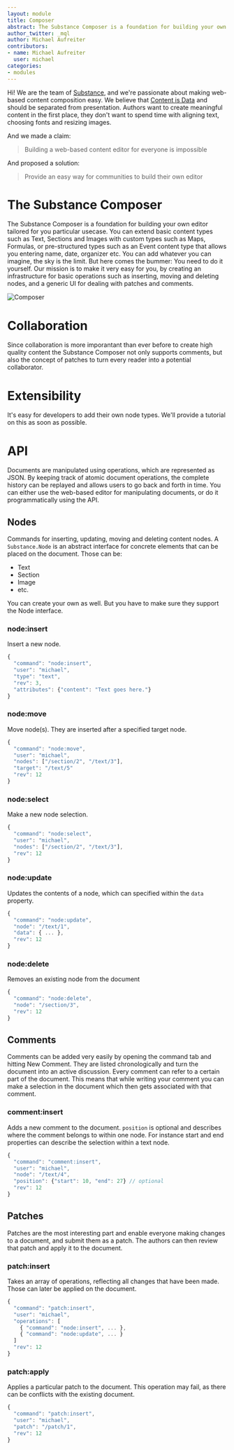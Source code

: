 ```yaml
---
layout: module
title: Composer
abstract: The Substance Composer is a foundation for building your own editor tailored for you particular usecase.
author_twitter: _mql
author: Michael Aufreiter
contributors:
- name: Michael Aufreiter
  user: michael
categories:
- modules
---
```


Hi! We are the team of [Substance](http://substance.io), and we're passionate about making web-based content composition easy. We believe that [Content is Data](http://www.slideshare.net/_mql/substanceio-content-is-data) and should be separated from presentation. Authors want to create meaningful content in the first place, they don't want to spend time with aligning text, choosing fonts and resizing images. 

And we made a claim:

> Building a web-based content editor for everyone is impossible

And proposed a solution:

> Provide an easy way for communities to build their own editor


# The Substance Composer

The Substance Composer is a foundation for building your own editor tailored for you particular usecase. You can extend basic content types such as Text, Sections and Images with custom types such as Maps, Formulas, or pre-structured types such as an Event content type that allows you entering name, date, organizer etc. You can add whatever you can imagine, the sky is the limit. But here comes the bummer: You need to do it yourself. Our mission is to make it very easy for you, by creating an infrastructure for basic operations such as inserting, moving and deleting nodes, and a generic UI for dealing with patches and comments.

![Composer](https://github.com/substance/composer/raw/master/assets/composer.png)


# Collaboration

Since collaboration is more imporantant than ever before to create high quality content the Substance Composer not only supports comments, but also the concept of patches to turn every reader into a potential collaborator.


# Extensibility

It's easy for developers to add their own node types. We'll provide a tutorial on this as soon as possible.

# API

Documents are manipulated using operations, which are represented as JSON. By keeping track of atomic document operations, the complete history can be replayed and allows users to go back and forth in time. You can either use the web-based editor for manipulating documents, or do it programmatically using the API.


## Nodes

Commands for inserting, updating, moving and deleting content nodes. A `Substance.Node` is an abstract interface for concrete elements that can be placed on the document. Those can be:

- Text
- Section
- Image
- etc.

You can create your own as well. But you have to make sure they support the Node interface.


### node:insert

Insert a new node.

```js
{
  "command": "node:insert", 
  "user": "michael",
  "type": "text",
  "rev": 3,
  "attributes": {"content": "Text goes here."}
}
```

### node:move

Move node(s). They are inserted after a specified target node.

```js
{
  "command": "node:move", 
  "user": "michael",
  "nodes": ["/section/2", "/text/3"],
  "target": "/text/5"
  "rev": 12
}
```

### node:select

Make a new node selection.

```js
{
  "command": "node:select",
  "user": "michael",
  "nodes": ["/section/2", "/text/3"],
  "rev": 12
}
```

### node:update

Updates the contents of a node, which can specified within the `data` property.

```js
{
  "command": "node:update",
  "node": "/text/1",
  "data": { ... },
  "rev": 12
}
```

### node:delete

Removes an existing node from the document

```js
{
  "command": "node:delete",
  "node": "/section/3",
  "rev": 12
}
```

## Comments

Comments can be added very easily by opening the command tab and hitting New Comment. They are listed chronologically and turn the document into an active discussion. Every comment can refer to a certain part of the document. This means that while writing your comment you can make a selection in the document which then gets associated with that comment.


### comment:insert

Adds a new comment to the document. `position` is optional and describes where the comment belongs to within one node. For instance start and end properties can describe the selection within a text node. 

```js
{
  "command": "comment:insert",
  "user": "michael",
  "node": "/text/4",
  "position": {"start": 10, "end": 27} // optional
  "rev": 12
}
```

## Patches

Patches are the most interesting part and enable everyone making changes to a document, and submit them as a patch. The authors can then review that patch and apply it to the document.

### patch:insert

Takes an array of operations, reflecting all changes that have been made. Those can later be applied on the document.

```js
{
  "command": "patch:insert",
  "user": "michael",
  "operations": [
  	{ "command": "node:insert", ... },
    { "command": "node:update", ... }
  ]
  "rev": 12
}
```

### patch:apply

Applies a particular patch to the document. This operation may fail, as there can be conflicts with the existing document.

```js
{
  "command": "patch:insert",
  "user": "michael",
  "patch": "/patch/1",
  "rev": 12
}
```